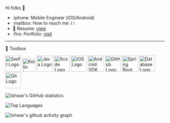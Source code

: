 Hi folks :wave:

<ul>
  
<li>:iphone: Mobile Engineer (iOS/Android) </li>
<li><g-emoji class="g-emoji" alias="mailbox" fallback-src="https://github.githubassets.com/images/icons/emoji/unicode/1f4eb.png">:mailbox:</g-emoji> How to reach me:
 <a href="https://www.linkedin.com/in/ishwar-kumar/" rel="nofollow"><img src="https://cdn.worldvectorlogo.com/logos/linkedin-icon-2.svg" alt="Linkedin" width="13" height="13"/></a>         </li>
<li>🧾 Resume: <a href="https://drive.google.com/file/d/1sNAcmX1Tbh1s984CtTrrL0HXRgEgZ_IQ/view?usp=drive_link" target="_blank">view</a></li>

  <li>:fire: Portfolio: <a href="https://ishu260596.github.io/">visit</a></li>
</ul>


---
🧰 Toolbox

<img src="https://cdn4.iconfinder.com/data/icons/social-media-logos-6/512/23-swift-1024.png" alt="Swift Logo" width="50" height="50"/>
<img src="https://cdn.worldvectorlogo.com/logos/kotlin-1.svg" alt="Kotlin Logo" width="42" height="42"/>
<img src="https://cdn4.iconfinder.com/data/icons/logos-and-brands/512/181_Java_logo_logos-512.png" alt="Java Logo" width="50" height="50"/>
<img src="https://cdn3.iconfinder.com/data/icons/macosxstyle/macosxstyle_png/512/Xcode.png" alt="Xcode Logo" width="50" height="50"/>
<img src="https://cdn3.iconfinder.com/data/icons/logos-brands-3/24/logo_brand_brands_logos_apple_ios-1024.png" alt="iOS Logo" width="50" height="50"/>
<img src="https://cdn1.iconfinder.com/data/icons/logotypes/32/android-512.png" alt="Android SDK" width="50" height="50"/>
<img src="https://cdn4.iconfinder.com/data/icons/social-media-logos-6/512/71-github-1024.png" alt="GitHub Logo" width="50" height="50"/>
<img src="https://cdn.worldvectorlogo.com/logos/spring-3.svg" alt="Spring Boot Logo" width="50" height="50"/>
<img src="https://cdn0.iconfinder.com/data/icons/file-format-database-j-fill/64/database_file_document-56-1024.png" alt="Database Logo" width="50" height="50"/>
<img src="https://cdn.worldvectorlogo.com/logos/git-icon.svg" alt="Git Logo" width="50" height="50"/>



![Ishwar's GitHub statistics](https://github-readme-stats.vercel.app/api?username=ishu260596&show_icons=true&theme=chartreuse-dark)

![Top Languages](https://github-readme-stats.vercel.app/api/top-langs/?username=ishu260596&theme=chartreuse-dark)

![Ishwar's github activity graph](https://github-readme-activity-graph.cyclic.app/graph?username=ishu260596&theme=dracula)

